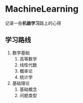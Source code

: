 # MachineLearning
记录一些**机器学习**路上的心得

## 学习路线
1. 数学基础
   1. 高等数学
   1. 线性代数
   1. 概率论
   1. 统计学
1. 基础理论
   1. 基础概念
   1. 问题类型